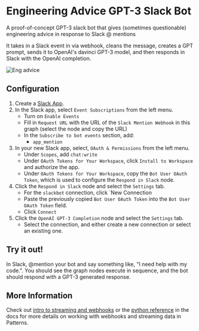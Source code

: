 # Engineering Advice GPT-3 Slack Bot

A proof-of-concept GPT-3 slack bot that gives (sometimes questionable) engineering
advice in response to Slack @ mentions

It takes in a Slack event in via webhook, cleans the message, creates a GPT prompt,
sends it to OpenAI's davinci GPT-3 model, and then responds in Slack with the 
OpenAI completion.

![Eng advice](https://storage.googleapis.com/patterns-public-images/Eng-Advice-GPT3-Slack-Bot/eng-advice.png)

## Configuration

1. Create a [Slack App](https://api.slack.com/apps).
2. In the Slack app, select `Event Subscriptions` from the left menu.
    * Turn on `Enable Events`
    * Fill in `Request URL` with the URL of the `Slack Mention Webhook` in this graph (select the node and copy the URL)
    * In the `Subscribe to bot events` section, add:
        * `app_mention`
3. In your new Slack app, select, `OAuth & Permissions` from the left menu.
    * Under `Scopes`, add `chat:write`
    * Under `OAuth Tokens for Your Workspace`, click `Install to Workspace` and authorize the app.
    * Under `OAuth Tokens for Your Workspace`, copy the `Bot User OAuth Token`, which is used to configure the `Respond in Slack` node.
4. Click the `Respond in Slack` node and select the `Settings` tab.
    * For the `slackbot` connection, click `New Connection
    * Paste the previously copied `Bot User OAuth Token` into the `Bot User OAuth Token` field.
    * Click `Connect`
5. Click the `OpenAI GPT-3 Completion` node and select the `Settings` tab.
    * Select the connection, and either create a new connection or select an existing one.

## Try it out!

In Slack, @mention your bot and say something like, "I need help with my code.".  You should see the graph
nodes execute in sequence, and the bot should respond with a GPT-3 generated response.

## More Information
Check out [intro to streaming and webhooks](https://www.patterns.app/docs/dev/streams) or the
[python reference](https://www.patterns.app/docs/reference/python-reference) in the docs
for more details on working with webhooks and streaming data in Patterns.